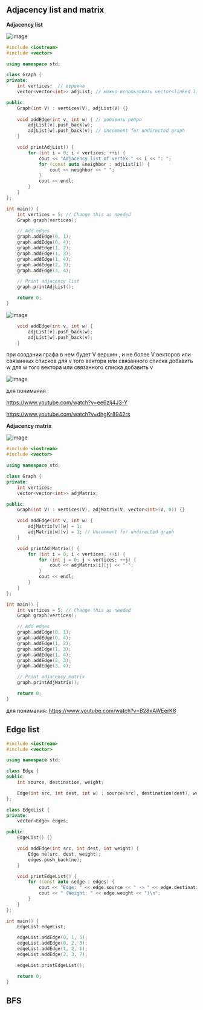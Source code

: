 ## Adjacency list and matrix

**Adjacency list**

![image](https://github.com/Arlan-Z/Algorithms-and-data-structures/assets/122739941/72effdf3-cdc8-44aa-9c04-67048e93fad9)


```c++
#include <iostream>
#include <vector>

using namespace std;

class Graph {
private:
    int vertices;  // вершина
    vector<vector<int>> adjList; // можно использовать vector<linked list<int>> ....

public:
    Graph(int V) : vertices(V), adjList(V) {}
    
    void addEdge(int v, int w) { // добавить ребро
        adjList[v].push_back(w);
        adjList[w].push_back(v); // Uncomment for undirected graph
    }

    void printAdjList() {
        for (int i = 0; i < vertices; ++i) {
            cout << "Adjacency list of vertex " << i << ": ";
            for (const auto &neighbor : adjList[i]) {
                cout << neighbor << " ";
            }
            cout << endl;
        }
    }
};

int main() {
    int vertices = 5; // Change this as needed
    Graph graph(vertices);

    // Add edges
    graph.addEdge(0, 1);
    graph.addEdge(0, 4);
    graph.addEdge(1, 2);
    graph.addEdge(1, 3);
    graph.addEdge(1, 4);
    graph.addEdge(2, 3);
    graph.addEdge(3, 4);

    // Print adjacency list
    graph.printAdjList();

    return 0;
}


```

![image](https://github.com/Arlan-Z/Algorithms-and-data-structures/assets/122739941/32167ca5-3b71-41eb-b770-4095b2dfef3a)

```c++
    void addEdge(int v, int w) { 
        adjList[v].push_back(w);
        adjList[w].push_back(v); 
    }
```
при создании графа в нем будет V вершин , и не более V векторов или связанных списков 
для v того вектора или связанного списка добавить w
для w того вектора или связанного списка добавить v

![image](https://github.com/Arlan-Z/Algorithms-and-data-structures/assets/122739941/9ebbff1c-d08e-4db1-87e5-e184fcd3ca25)


для понимания : 

https://www.youtube.com/watch?v=ee6zIj4J3-Y  

https://www.youtube.com/watch?v=dhgKr8942rs


**Adjacency matrix**

![image](https://github.com/Arlan-Z/Algorithms-and-data-structures/assets/122739941/b715455f-7708-4d67-b277-a0474f55ac36)


```c++
#include <iostream>
#include <vector>

using namespace std;

class Graph {
private:
    int vertices;
    vector<vector<int>> adjMatrix;

public:
    Graph(int V) : vertices(V), adjMatrix(V, vector<int>(V, 0)) {}

    void addEdge(int v, int w) {
        adjMatrix[v][w] = 1;
        adjMatrix[w][v] = 1; // Uncomment for undirected graph
    }

    void printAdjMatrix() {
        for (int i = 0; i < vertices; ++i) {
            for (int j = 0; j < vertices; ++j) {
                cout << adjMatrix[i][j] << " ";
            }
            cout << endl;
        }
    }
};

int main() {
    int vertices = 5; // Change this as needed
    Graph graph(vertices);

    // Add edges
    graph.addEdge(0, 1);
    graph.addEdge(0, 4);
    graph.addEdge(1, 2);
    graph.addEdge(1, 3);
    graph.addEdge(1, 4);
    graph.addEdge(2, 3);
    graph.addEdge(3, 4);

    // Print adjacency matrix
    graph.printAdjMatrix();

    return 0;
}


```

для понимания: https://www.youtube.com/watch?v=B28xAWEerK8

## Edge list

```c++
#include <iostream>
#include <vector>

using namespace std;

class Edge {
public:
    int source, destination, weight;

    Edge(int src, int dest, int w) : source(src), destination(dest), weight(w) {}
};

class EdgeList {
private:
    vector<Edge> edges;

public:
    EdgeList() {}

    void addEdge(int src, int dest, int weight) {
        Edge ne(src, dest, weight);
        edges.push_back(ne);
    }

    void printEdgeList() {
        for (const auto &edge : edges) {
            cout << "Edge: " << edge.source << " -> " << edge.destination;
            cout << " (Weight: " << edge.weight << ")\n";
        }
    }
};

int main() {
    EdgeList edgeList;

    edgeList.addEdge(0, 1, 5);
    edgeList.addEdge(0, 2, 3);
    edgeList.addEdge(1, 2, 1);
    edgeList.addEdge(2, 3, 7);

    edgeList.printEdgeList();

    return 0;
}
```

## BFS
